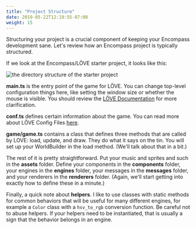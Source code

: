 ```yaml
---
title: "Project Structure"
date: 2019-05-22T12:19:55-07:00
weight: 15
---
```


Structuring your project is a crucial component of keeping your Encompass development sane. Let's review how an Encompass project is typically structured.

If we look at the Encompass/LÖVE starter project, it looks like this:

![the directory structure of the starter project](/images/structure.png)

**main.ts** is the entry point of the game for LÖVE. You can change top-level configuration things here, like setting the window size or whether the mouse is visible. You should review the [LÖVE Documentation](https://love2d.org/wiki/Main_Page) for more clarification.

**conf.ts** defines certain information about the game. You can read more about LÖVE Config Files [here](https://love2d.org/wiki/Config_Files).

**game/game.ts** contains a class that defines three methods that are called by LOVE: load, update, and draw. They do what it says on the tin. You will set up your WorldBuilder in the load method. (We'll talk about that in a bit.)

The rest of it is pretty straightforward. Put your music and sprites and such in the **assets** folder. Define your components in the **components** folder, your engines in the **engines** folder, your messages in the **messages** folder, and your renderers in the **renderers** folder. (Again, we'll start getting into exactly how to define these in a minute.)

Finally, a quick note about **helpers**. I like to use classes with static methods for common behaviors that will be useful for many different engines, for example a `Color` class with a `hsv_to_rgb` conversion function. Be careful not to abuse helpers. If your helpers need to be instantiated, that is usually a sign that the behavior belongs in an engine.
